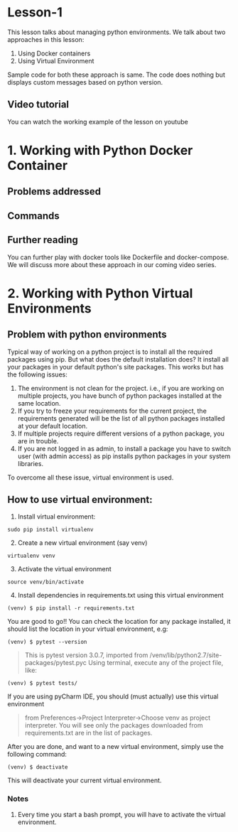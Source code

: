 # Lesson-1

This lesson talks about managing python environments. We talk about two approaches in this lesson:

1. Using Docker containers
2. Using Virtual Environment

Sample code for both these approach is same.
The code does nothing but displays custom messages based on python version.

## Video tutorial
You can watch the working example of the lesson on youtube <Youtube video link>

# 1. Working with Python Docker Container

## Problems addressed

## Commands

## Further reading

You can further play with docker tools like Dockerfile and docker-compose. We will discuss more about these approach in our coming video series. 

# 2. Working with Python Virtual Environments

## Problem with python environments
Typical way of working on a python project is to install all the required packages using pip.
But what does the default installation does? It install all your packages in your default python's site packages. This works but has the following issues:
1. The environment is not clean for the project. i.e., if you are working on multiple projects, you have bunch of python packages installed at the same location.
2. If you try to freeze your requirements for the current project, the requirements generated will be the list of all python packages installed at your default location.
3. If multiple projects require different versions of a python package, you are in trouble.
4. If you are not logged in as admin, to install a package you have to switch user (with admin access) as pip installs python packages in your system libraries.

To overcome all these issue, virtual environment is used.

## How to use virtual environment:

1. Install virtual environment:
```
sudo pip install virtualenv
```
2. Create a new virtual environment (say venv)
```
virtualenv venv
```
3. Activate the virtual environment
```
source venv/bin/activate
```
4. Install dependencies in requirements.txt using this virtual environment
```
(venv) $ pip install -r requirements.txt
```

You are good to go!! You can check the location for any package installed, it should list the location in your virtual environment, e.g:
```
(venv) $ pytest --version
```
> This is pytest version 3.0.7, imported from /venv/lib/python2.7/site-packages/pytest.pyc
Using terminal, execute any of the project file, like:
```
(venv) $ pytest tests/
```
If you are using pyCharm IDE, you should (must actually) use this virtual environment

> from Preferences->Project Interpreter->Choose venv as project interpreter. You will see only the packages downloaded from requirements.txt are in the list of packages.

After you are done, and want to a new virtual environment, simply use the following command:
```
(venv) $ deactivate
```
This will deactivate your current virtual environment.

### Notes
1. Every time you start a bash prompt, you will have to activate the virtual environment.